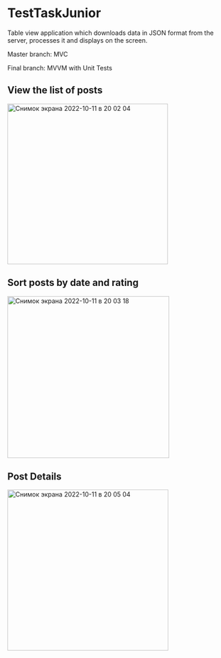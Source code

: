 # TestTaskJunior
Table view application which downloads data in JSON format from the server, processes it and displays on the screen.

Master branch: MVC

Final branch: MVVM with Unit Tests

## View the list of posts
<img width="361" alt="Снимок экрана 2022-10-11 в 20 02 04" src="https://user-images.githubusercontent.com/32483175/195161589-2f43f95f-79e4-4fce-8018-41da9bf62f63.png">

## Sort posts by date and rating
<img width="364" alt="Снимок экрана 2022-10-11 в 20 03 18" src="https://user-images.githubusercontent.com/32483175/195161701-98c5013f-3a33-4c82-9f60-386876e3ebae.png">

## Post Details
<img width="362" alt="Снимок экрана 2022-10-11 в 20 05 04" src="https://user-images.githubusercontent.com/32483175/195161745-77dbc9b7-6187-4e3c-8377-331a60539d62.png">


